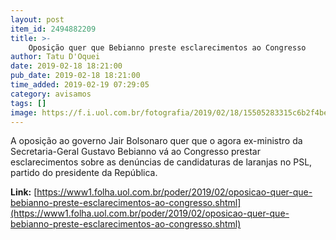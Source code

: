 ```yaml
---
layout: post
item_id: 2494882209
title: >-
    Oposição quer que Bebianno preste esclarecimentos ao Congresso
author: Tatu D'Oquei
date: 2019-02-18 18:21:00
pub_date: 2019-02-18 18:21:00
time_added: 2019-02-19 07:29:05
category: avisamos
tags: []
image: https://f.i.uol.com.br/fotografia/2019/02/18/15505283315c6b2f4be1506_1550528331_3x2_rt.jpg
---
```


A oposição ao governo Jair Bolsonaro quer que o agora ex-ministro da Secretaria-Geral Gustavo Bebianno vá ao Congresso prestar esclarecimentos sobre as denúncias de candidaturas de laranjas no PSL, partido do presidente da República.

**Link:** [https://www1.folha.uol.com.br/poder/2019/02/oposicao-quer-que-bebianno-preste-esclarecimentos-ao-congresso.shtml](https://www1.folha.uol.com.br/poder/2019/02/oposicao-quer-que-bebianno-preste-esclarecimentos-ao-congresso.shtml)

